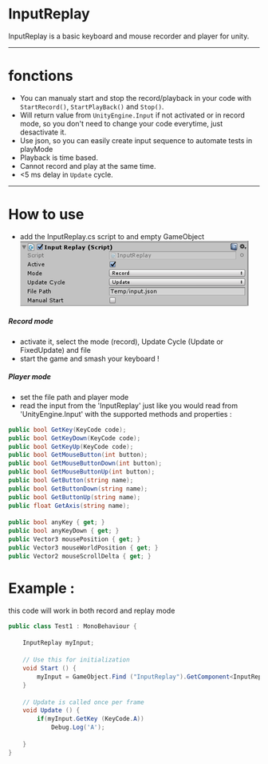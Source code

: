 # InputReplay

InputReplay is a basic keyboard and mouse recorder and player for unity.
***



# fonctions
* You can manualy start and stop the record/playback in your code with `StartRecord()`, `StartPlayBack()` and `Stop()`.
* Will return value from `UnityEngine.Input` if not activated or in record mode, so you don't need to change your code everytime, just desactivate it.
* Use json, so you can easily create input sequence to automate tests in playMode
* Playback is time based.
* Cannot record and play at the same time.
* <5 ms delay in `Update` cycle.
***



# How to use
* add the InputReplay.cs script to and empty GameObject
![parameter](https://github.com/lemoissonneur/InputReplay/blob/master/doc/images/InputReplay_param_github.PNG)
##### Record mode
* activate it, select the mode (record), Update Cycle (Update or FixedUpdate) and file 
* start the game and smash your keyboard !
##### Player mode
* set the file path and player mode
* read the input from the 'InputReplay' just like you would read from 'UnityEngine.Input' with the supported methods and properties :
```csharp
public bool GetKey(KeyCode code);
public bool GetKeyDown(KeyCode code);
public bool GetKeyUp(KeyCode code);
public bool GetMouseButton(int button);
public bool GetMouseButtonDown(int button);
public bool GetMouseButtonUp(int button);
public bool GetButton(string name);
public bool GetButtonDown(string name);
public bool GetButtonUp(string name);
public float GetAxis(string name);

public bool anyKey { get; }
public bool anyKeyDown { get; }
public Vector3 mousePosition { get; }
public Vector3 mouseWorldPosition { get; }
public Vector2 mouseScrollDelta { get; }
```

# Example :
this code will work in both record and replay mode
```csharp
public class Test1 : MonoBehaviour {

	InputReplay myInput;
  
	// Use this for initialization
	void Start () {
		myInput = GameObject.Find ("InputReplay").GetComponent<InputReplay> ();
	}
	
	// Update is called once per frame
	void Update () {
		if(myInput.GetKey (KeyCode.A))
			Debug.Log('A');
		
	}
}
```

